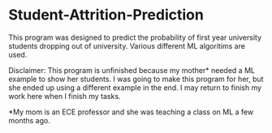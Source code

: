 # Student-Attrition-Prediction
This program was designed to predict the probability of first year university students dropping out of university. Various different ML algoritims are used. 

Disclaimer: This program is unfinished because my mother* needed a ML example to show her students. I was going to make this program for her, but she ended up using a different example in the end. I may return to finish my work here when I finish my tasks.

*My mom is an ECE professor and she was teaching a class on ML a few months ago.
